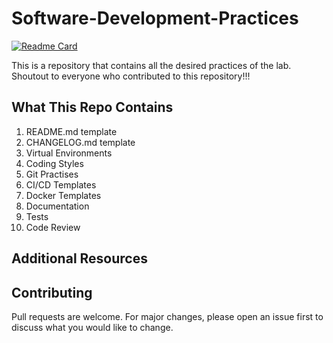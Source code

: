 # Software-Development-Practices

[![Readme Card](https://github-readme-stats.vercel.app/api/pin/?username=Intelligent-Adaptive-Interventions-Lab&repo=Software-Development-Practices)](https://github.com/Intelligent-Adaptive-Interventions-Lab/Software-Development-Practices/)

This is a repository that contains all the desired practices of the lab. Shoutout to everyone who contributed to this repository!!! 

## What This Repo Contains
1) README.md template
2) CHANGELOG.md template
3) Virtual Environments
4) Coding Styles
5) Git Practises
6) CI/CD Templates
7) Docker Templates
8) Documentation
9) Tests
10) Code Review

## Additional Resources

## Contributing
Pull requests are welcome. For major changes, please open an issue first to discuss what you would like to change.

